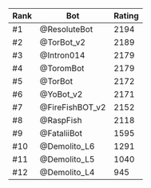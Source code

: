 Rank|Bot|Rating
---|---|---
#1|@ResoluteBot|2194
#2|@TorBot_v2|2189
#3|@Intron014|2179
#4|@ToromBot|2179
#5|@TorBot|2172
#6|@YoBot_v2|2171
#7|@FireFishBOT_v2|2152
#8|@RaspFish|2118
#9|@FataliiBot|1595
#10|@Demolito_L6|1291
#11|@Demolito_L5|1040
#12|@Demolito_L4|945
